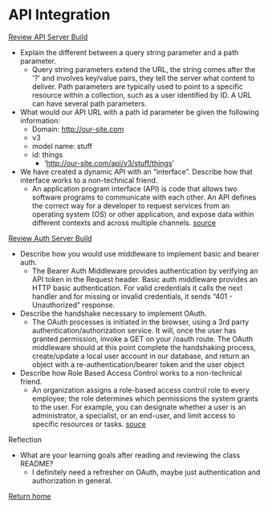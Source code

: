 # API Integration

[Review API Server Build](https://codefellows.github.io/code-401-javascript-guide/curriculum/apps-and-libraries/api-server/)

- Explain the different between a query string parameter and a path parameter.
  - Query string parameters extend the URL, the string comes after the '?' and involves key/value pairs, they tell the server what content to deliver. Path parameters are typically used to point to a specific resource within a collection, such as a user identified by ID. A URL can have several path parameters.
- What would our API URL with a path id parameter be given the following information:
  - Domain: http://our-site.com
  - v3
  - model name: stuff
  - id: things
    - 'http://our-site.com/api/v3/stuff/things'
- We have created a dynamic API with an “interface”. Describe how that interface works to a non-technical friend.
  - An application program interface (API) is code that allows two software programs to communicate with each other. An API defines the correct way for a developer to request services from an operating system (OS) or other application, and expose data within different contexts and across multiple channels. [source](<https://www.techtarget.com/searchapparchitecture/definition/application-program-interface-API#:~:text=An%20application%20program%20interface%20(API,contexts%20and%20across%20multiple%20channels/>)

[Review Auth Server Build](https://codefellows.github.io/code-401-javascript-guide/curriculum/apps-and-libraries/auth-server/)

- Describe how you would use middleware to implement basic and bearer auth.
  - The Bearer Auth Middleware provides authentication by verifying an API token in the Request header. Basic auth middleware provides an HTTP basic authentication. For valid credentials it calls the next handler and for missing or invalid credentials, it sends “401 - Unauthorized” response.
- Describe the handshake necessary to implement OAuth.
  - The OAuth processes is initiated in the browser, using a 3rd party authentication/authorization service. It will, once the user has granted permission, invoke a GET on your /oauth route. The OAuth middleware should at this point complete the handshaking process, create/update a local user account in our database, and return an object with a re-authentication/bearer token and the user object
- Describe how Role Based Access Control works to a non-technical friend.
  - An organization assigns a role-based access control role to every employee; the role determines which permissions the system grants to the user. For example, you can designate whether a user is an administrator, a specialist, or an end-user, and limit access to specific resources or tasks. [souce](https://www.imperva.com/learn/data-security/role-based-access-control-rbac/#:~:text=An%20organization%20assigns%20a%20role,to%20specific%20resources%20or%20tasks.)

Reflection

- What are your learning goals after reading and reviewing the class README?
  - I definitely need a refresher on OAuth, maybe just authentication and authorization in general.

[Return home](https://khofstetter94.github.io/reading-notes/)
